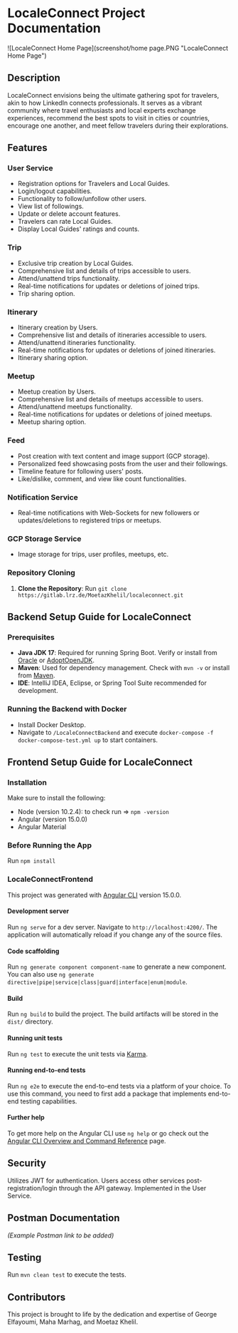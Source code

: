 
# LocaleConnect Project Documentation

![LocaleConnect Home Page](screenshot/home page.PNG "LocaleConnect Home Page")

## Description

LocaleConnect envisions being the ultimate gathering spot for travelers, akin to how LinkedIn connects professionals. It serves as a vibrant community where travel enthusiasts and local experts exchange experiences, recommend the best spots to visit in cities or countries, encourage one another, and meet fellow travelers during their explorations.

## Features

### User Service
- Registration options for Travelers and Local Guides.
- Login/logout capabilities.
- Functionality to follow/unfollow other users.
- View list of followings.
- Update or delete account features.
- Travelers can rate Local Guides.
- Display Local Guides' ratings and counts.

### Trip
- Exclusive trip creation by Local Guides.
- Comprehensive list and details of trips accessible to users.
- Attend/unattend trips functionality.
- Real-time notifications for updates or deletions of joined trips.
- Trip sharing option.

### Itinerary
- Itinerary creation by Users.
- Comprehensive list and details of itineraries accessible to users.
- Attend/unattend itineraries functionality.
- Real-time notifications for updates or deletions of joined itineraries.
- Itinerary sharing option.

### Meetup
- Meetup creation by Users.
- Comprehensive list and details of meetups accessible to users.
- Attend/unattend meetups functionality.
- Real-time notifications for updates or deletions of joined meetups.
- Meetup sharing option.

### Feed
- Post creation with text content and image support (GCP storage).
- Personalized feed showcasing posts from the user and their followings.
- Timeline feature for following users' posts.
- Like/dislike, comment, and view like count functionalities.

### Notification Service
- Real-time notifications with Web-Sockets for new followers or updates/deletions to registered trips or meetups.

### GCP Storage Service
- Image storage for trips, user profiles, meetups, etc.

### Repository Cloning
1. **Clone the Repository**: Run `git clone https://gitlab.lrz.de/MoetazKhelil/localeconnect.git`

## Backend Setup Guide for LocaleConnect

### Prerequisites
- **Java JDK 17**: Required for running Spring Boot. Verify or install from [Oracle](https://www.oracle.com/java/technologies/javase/jdk17-archive-downloads.html) or [AdoptOpenJDK](https://adoptopenjdk.net/?variant=openjdk17).
- **Maven**: Used for dependency management. Check with `mvn -v` or install from [Maven](https://maven.apache.org/install.html).
- **IDE**: IntelliJ IDEA, Eclipse, or Spring Tool Suite recommended for development.

### Running the Backend with Docker
- Install Docker Desktop.
- Navigate to `/LocaleConnectBackend` and execute `docker-compose -f docker-compose-test.yml up` to start containers.

## Frontend Setup Guide for LocaleConnect

### Installation
Make sure to install the following:
- Node (version 10.2.4): to check run => `npm -version`
- Angular (version 15.0.0)
- Angular Material

### Before Running the App
Run `npm install`

### LocaleConnectFrontend
This project was generated with [Angular CLI](https://github.com/angular/angular-cli) version 15.0.0.

#### Development server
Run `ng serve` for a dev server. Navigate to `http://localhost:4200/`. The application will automatically reload if you change any of the source files.

#### Code scaffolding
Run `ng generate component component-name` to generate a new component. You can also use `ng generate directive|pipe|service|class|guard|interface|enum|module`.

#### Build
Run `ng build` to build the project. The build artifacts will be stored in the `dist/` directory.

#### Running unit tests
Run `ng test` to execute the unit tests via [Karma](https://karma-runner.github.io).

#### Running end-to-end tests
Run `ng e2e` to execute the end-to-end tests via a platform of your choice. To use this command, you need to first add a package that implements end-to-end testing capabilities.

#### Further help
To get more help on the Angular CLI use `ng help` or go check out the [Angular CLI Overview and Command Reference](https://angular.io/cli) page.

## Security
Utilizes JWT for authentication. Users access other services post-registration/login through the API gateway. Implemented in the User Service.

## Postman Documentation
_(Example Postman link to be added)_

## Testing
Run `mvn clean test` to execute the tests.

## Contributors
This project is brought to life by the dedication and expertise of George Elfayoumi, Maha Marhag, and Moetaz Khelil.
